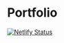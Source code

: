 # Portfolio
[![Netlify Status](https://api.netlify.com/api/v1/badges/f6047ed2-1a35-48f6-bf2c-9326d8d32972/deploy-status)](https://app.netlify.com/sites/amandareneaportfolio/deploys)
